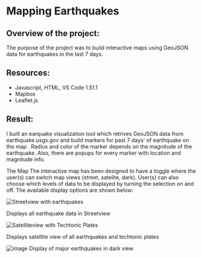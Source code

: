 # Mapping Earthquakes
## Overview of the project:
The purpose of the project was to build interactive maps using GeoJSON data for earthquakes in the last 7 days. 
## Resources:
* Javascript, HTML, VS Code 1.51.1
* Mapbox
* Leaflet.js
## Result:
I built an earquake visualization tool which retrives GeoJSON data from earthquake.usgs.gov and build markers for past 7 days' of earthquake on the map . Radius and color of the marker depends on the magnitude of the earthquake. Also, there are popups for every marker with location and magnitude info.

The Map
The interactive map has been designed to have a toggle where the user(s) can switch map views (street, satelite, dark). User(s) can also choose which levels of data to be displayed by turning the selection on and off. The available display options are shown below:

![Streetview with earthquakes](https://user-images.githubusercontent.com/96354508/161194942-38e62709-f0f9-40e2-a090-e14a9daa34ef.png)

Displays all earthquake data in Streetview

![Satelliteview with Techtonic Plates](https://user-images.githubusercontent.com/96354508/161195012-1cd66db4-ed11-432b-a168-4b3d5ba84de4.png)

Displays satellite view of all earthquakes and techtonic plates

![image](https://user-images.githubusercontent.com/96354508/161194849-41064bce-0e9d-4d31-9f25-ef70071d04d4.png)
Display of major earthquakes in dark view
